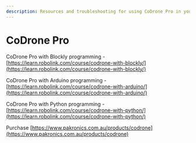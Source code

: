 ```yaml
---
description: Resources and troubleshooting for using CoDrone Pro in your classroom.
---
```


# CoDrone Pro

CoDrone Pro with Blockly programming - [https://learn.robolink.com/course/codrone-with-blockly/](https://learn.robolink.com/course/codrone-with-blockly/)

CoDrone Pro  with Arduino programming - [https://learn.robolink.com/course/codrone-with-arduino/](https://learn.robolink.com/course/codrone-with-arduino/)

CoDrone Pro with Python programming - [https://learn.robolink.com/course/codrone-with-python/](https://learn.robolink.com/course/codrone-with-python/)

Purchase [https://www.pakronics.com.au/products/codrone](https://www.pakronics.com.au/products/codrone) 




